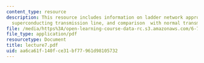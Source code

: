 ```yaml
---
content_type: resource
description: This resource includes information on ladder network approximation, inductance
  superconducting transmission line, and comparison  with normal transmission line.
file: /media/https%3A/open-learning-course-data-rc.s3.amazonaws.com/6-763-applied-superconductivity-fall-2005/aa6ca61f140fce31bf77961d98105732_lecture7.pdf
file_type: application/pdf
resourcetype: Document
title: lecture7.pdf
uid: aa6ca61f-140f-ce31-bf77-961d98105732
---
```


